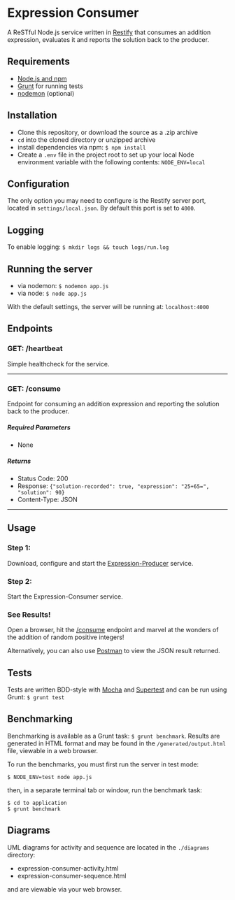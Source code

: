 # Expression Consumer

A ReSTful Node.js service written in [Restify](http://mcavage.me/node-restify/) that consumes an addition expression, evaluates it and reports the solution back to the producer.

## Requirements
 - [Node.js and npm](https://nodejs.org/)
 - [Grunt](http://gruntjs.com/) for running tests
 - [nodemon](https://github.com/remy/nodemon) (optional)

## Installation
 - Clone this repository, or download the source as a .zip archive
 - `cd` into the cloned directory or unzipped archive
 - install dependencies via npm: `$ npm install`
 - Create a `.env` file in the project root to set up your local Node environment variable with the following contents: `NODE_ENV=local`

## Configuration
The only option you may need to configure is the Restify server port, located in `settings/local.json`. By default this port is set to `4000`.

## Logging
To enable logging: `$ mkdir logs && touch logs/run.log`

## Running the server
 - via nodemon: `$ nodemon app.js`
 - via node: `$ node app.js`

With the default settings, the server will be running at: `localhost:4000`

## Endpoints

### GET: /heartbeat
Simple healthcheck for the service.

***

### GET: /consume
Endpoint for consuming an addition expression and reporting the solution back to the producer.

##### Required Parameters
 - None

##### Returns
 - Status Code: 200
 - Response: `{"solution-recorded": true, "expression": "25+65=", "solution": 90}`
 - Content-Type: JSON

***

## Usage
### Step 1:
Download, configure and start the [Expression-Producer](https://github.com/alsoicode/expression-producer) service.

### Step 2:
Start the Expression-Consumer service.

### See Results!
Open a browser, hit the [/consume](http://localhost:4000) endpoint and marvel at the wonders of the addition of random positive integers!

Alternatively, you can also use [Postman](https://www.getpostman.com/) to view the JSON result returned.

## Tests
Tests are written BDD-style with [Mocha](http://mochajs.org/) and [Supertest](https://github.com/visionmedia/supertest) and can be run using Grunt: `$ grunt test`

## Benchmarking

Benchmarking is available as a Grunt task: `$ grunt benchmark`. Results are generated in HTML format and may be found in the `/generated/output.html` file, viewable in a web browser.

To run the benchmarks, you must first run the server in test mode:

    $ NODE_ENV=test node app.js

then, in a separate terminal tab or window, run the benchmark task:

    $ cd to application
    $ grunt benchmark

## Diagrams
UML diagrams for activity and sequence are located in the `./diagrams` directory:
 
 - expression-consumer-activity.html
 - expression-consumer-sequence.html

and are viewable via your web browser.